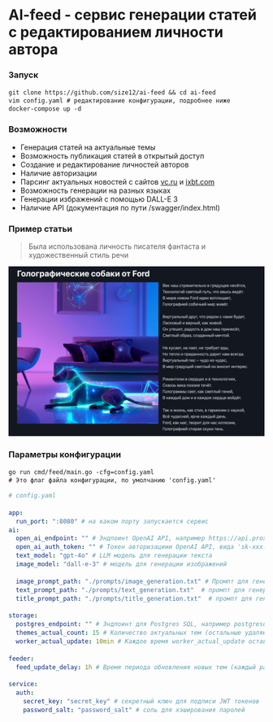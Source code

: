 # AI-feed - сервис генерации статей с редактированием личности автора


### Запуск
```shell
git clone https://github.com/size12/ai-feed && cd ai-feed
vim config.yaml # редактирование конфигурации, подробнее ниже
docker-compose up -d
```

### Возможности
+ Генерация статей на актуальные темы
+ Возможность публикация статей в открытый доступ
+ Создание и редактирование личностей авторов
+ Наличие авторизации
+ Парсинг актуальных новостей с сайтов [vc.ru](https://vc.ru) и [ixbt.com](https://ixbt.com)
+ Возможность генерации на разных языках
+ Генерации избражений с помощью DALL-E 3
+ Наличие API (документация по пути /swagger/index.html)

### Пример статьи
> Была использована личность писателя фантаста и художественный стиль речи

![article_example.png](images/article_example.png)

### Параметры конфигурации

```shell
go run cmd/feed/main.go -cfg=config.yaml
# Это флаг файла конфигурации, по умолчанию 'config.yaml'
```


```yaml
# config.yaml

app:
  run_port: ":8080" # на каком порту запускается сервис
ai:
  open_ai_endpoint: "" # Эндпоинт OpenAI API, например https://api.proxyapi.ru/openai/v1 или https://api.openai.com/v1
  open_ai_auth_token: "" # Токен авторизациии OpenAI API, вида 'sk-xxx...'
  text_model: "gpt-4o" # LLM модель для генерации текста
  image_model: "dall-e-3" # модель для генерации изображений

  image_prompt_path: "./prompts/image_generation.txt" # Промпт для генерации промпта картинки
  text_prompt_path: "./prompts/text_generation.txt"  # промпт для генерации самой статьи
  title_prompt_path: "./prompts/title_generation.txt"  # промпт для генерации заголовка статьи

storage:
  postgres_endpoint: "" # Эндпоинт для Postgres SQL, например postgresql://username:password@127.0.0.1:5432/ai-feed
  themes_actual_count: 15 # Количество актуальных тем (остальные удаляются как неактуальные)
  worker_actual_update: 10min # Каждое время worker_actual_update оставляется только themes_actual_count тем

feeder:
  feed_update_delay: 1h # Время периода обновления новых тем (каждый раз спустя feed_update_delay парсер собирает актуальные темы)

service:
  auth:
    secret_key: "secret_key" # секретный ключ для подписи JWT токенов 
    password_salt: "password_salt" # соль для хэширования паролей
```